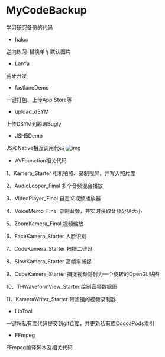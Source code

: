 # MyCodeBackup

学习研究备份的代码

* haluo

逆向练习-替换单车默认图片

* LanYa

蓝牙开发

* fastlaneDemo

一键打包、上传App Store等

* upload_dSYM

上传DSYM到腾讯Bugly

* JSH5Demo

JS和Native相互调用代码
![img](https://github.com/wj610671226/MyCodeBackup/blob/master/JSH5Demo/jsCallNative.gif)<br>

* AVFounction相关代码

1、Kamera_Starter 相机拍照、录制视屏，并写入照片库

2、AudioLooper_Final 多个音频混合播放

3、VideoPlayer_Final 自定义视频播放器

4、VoiceMemo_Final 录制音频，并实时获取音频分贝大小

5、ZoomKamera_Final  视频缩放

6、FaceKamera_Starter 人脸识别

7、CodeKamera_Starter 扫描二维码

8、SlowKamera_Starter 高帧率捕捉

9、CubeKamera_Starter 捕捉视频隐射为一个旋转的OpenGL贴图

10、THWaveformView_Starter 绘制音频数据图

11、KameraWriter_Starter 带滤镜的视频录制器

* LibTool

一键将私有库代码提交到git仓库，并更新私有库CocoaPods索引

* FFmpeg

FFmpeg编译脚本及相关代码




